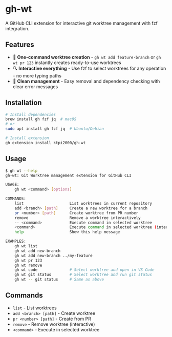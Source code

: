 # gh-wt

A GitHub CLI extension for interactive git worktree management with fzf integration.

## Features

- 🚀 **One-command worktree creation** - `gh wt add feature-branch` or `gh wt pr 123` instantly creates ready-to-use worktrees
- 🔍 **Interactive everything** - Use fzf to select worktrees for any operation - no more typing paths
- 🧹 **Clean management** - Easy removal and dependency checking with clear error messages

## Installation

```bash
# Install dependencies
brew install gh fzf jq  # macOS
# or
sudo apt install gh fzf jq  # Ubuntu/Debian

# Install extension
gh extension install ktpi2000/gh-wt
```

## Usage

```bash
$ gh wt --help
gh-wt: Git Worktree management extension for GitHub CLI

USAGE:
    gh wt <command> [options]

COMMANDS:
    list                    List worktrees in current repository
    add <branch> [path]     Create a new worktree for a branch
    pr <number> [path]      Create worktree from PR number
    remove                  Remove a worktree interactively
    -- <command>            Execute command in selected worktree
    <command>               Execute command in selected worktree (interactive)
    help                    Show this help message

EXAMPLES:
    gh wt list
    gh wt add new-branch
    gh wt add new-branch ../my-feature
    gh wt pr 123
    gh wt remove
    gh wt code              # Select worktree and open in VS Code
    gh wt git status        # Select worktree and run git status
    gh wt -- git status     # Same as above
```

## Commands

- `list` - List worktrees
- `add <branch> [path]` - Create worktree  
- `pr <number> [path]` - Create from PR
- `remove` - Remove worktree (interactive)
- `<command>` - Execute in selected worktree

